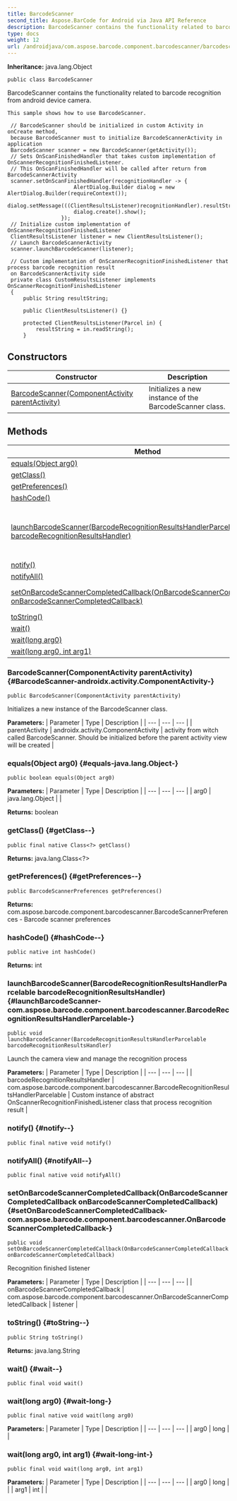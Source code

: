 ```yaml
---
title: BarcodeScanner
second_title: Aspose.BarCode for Android via Java API Reference
description: BarcodeScanner contains the functionality related to barcode recognition from android device camera.
type: docs
weight: 12
url: /androidjava/com.aspose.barcode.component.barcodescanner/barcodescanner/
---
```

**Inheritance:**
java.lang.Object
```
public class BarcodeScanner
```

BarcodeScanner contains the functionality related to barcode recognition from android device camera.

```
This sample shows how to use BarcodeScanner.
 
 // BarcodeScanner should be initialized in custom Activity in onCreate method,
 because BarcodeScanner must to initialize BarcodeScannerActivity in application
 BarcodeScanner scanner = new BarcodeScanner(getActivity());
 // Sets OnScanFinishedHandler that takes custom implementation of OnScannerRecognitionFinishedListener.
 // This OnScanFinishedHandler will be called after return from BarcodeScannerActivity
 scanner.setOnScanFinishedHandler(recognitionHandler -> {
                     AlertDialog.Builder dialog = new AlertDialog.Builder(requireContext());
                     dialog.setMessage(((ClientResultsListener)recognitionHandler).resultString);
                     dialog.create().show();
                 });
 // Initialize custom implementation of OnScannerRecognitionFinishedListener
 ClientResultsListener listener = new ClientResultsListener();
 // Launch BarcodeScannerActivity
 scanner.launchBarcodeScanner(listener);

 // Custom implementation of OnScannerRecognitionFinishedListener that process barcode recognition result
 on BarcodeScannerActivity side
 private class CustomResultsListener implements OnScannerRecognitionFinishedListener
 {
     public String resultString;

     public ClientResultsListener() {}

     protected ClientResultsListener(Parcel in) {
         resultString = in.readString();
     }
```
## Constructors

| Constructor | Description |
| --- | --- |
| [BarcodeScanner(ComponentActivity parentActivity)](#BarcodeScanner-androidx.activity.ComponentActivity-) | Initializes a new instance of the BarcodeScanner class. |
## Methods

| Method | Description |
| --- | --- |
| [equals(Object arg0)](#equals-java.lang.Object-) |  |
| [getClass()](#getClass--) |  |
| [getPreferences()](#getPreferences--) |  |
| [hashCode()](#hashCode--) |  |
| [launchBarcodeScanner(BarcodeRecognitionResultsHandlerParcelable barcodeRecognitionResultsHandler)](#launchBarcodeScanner-com.aspose.barcode.component.barcodescanner.BarcodeRecognitionResultsHandlerParcelable-) | Launch the camera view and manage the recognition process |
| [notify()](#notify--) |  |
| [notifyAll()](#notifyAll--) |  |
| [setOnBarcodeScannerCompletedCallback(OnBarcodeScannerCompletedCallback onBarcodeScannerCompletedCallback)](#setOnBarcodeScannerCompletedCallback-com.aspose.barcode.component.barcodescanner.OnBarcodeScannerCompletedCallback-) | Recognition finished listener |
| [toString()](#toString--) |  |
| [wait()](#wait--) |  |
| [wait(long arg0)](#wait-long-) |  |
| [wait(long arg0, int arg1)](#wait-long-int-) |  |
### BarcodeScanner(ComponentActivity parentActivity) {#BarcodeScanner-androidx.activity.ComponentActivity-}
```
public BarcodeScanner(ComponentActivity parentActivity)
```


Initializes a new instance of the BarcodeScanner class.

**Parameters:**
| Parameter | Type | Description |
| --- | --- | --- |
| parentActivity | androidx.activity.ComponentActivity | activity from witch called BarcodeScanner. Should be initialized before the parent activity view will be created |

### equals(Object arg0) {#equals-java.lang.Object-}
```
public boolean equals(Object arg0)
```




**Parameters:**
| Parameter | Type | Description |
| --- | --- | --- |
| arg0 | java.lang.Object |  |

**Returns:**
boolean
### getClass() {#getClass--}
```
public final native Class<?> getClass()
```




**Returns:**
java.lang.Class<?>
### getPreferences() {#getPreferences--}
```
public BarcodeScannerPreferences getPreferences()
```




**Returns:**
com.aspose.barcode.component.barcodescanner.BarcodeScannerPreferences - Barcode scanner preferences
### hashCode() {#hashCode--}
```
public native int hashCode()
```




**Returns:**
int
### launchBarcodeScanner(BarcodeRecognitionResultsHandlerParcelable barcodeRecognitionResultsHandler) {#launchBarcodeScanner-com.aspose.barcode.component.barcodescanner.BarcodeRecognitionResultsHandlerParcelable-}
```
public void launchBarcodeScanner(BarcodeRecognitionResultsHandlerParcelable barcodeRecognitionResultsHandler)
```


Launch the camera view and manage the recognition process

**Parameters:**
| Parameter | Type | Description |
| --- | --- | --- |
| barcodeRecognitionResultsHandler | com.aspose.barcode.component.barcodescanner.BarcodeRecognitionResultsHandlerParcelable | Custom instance of abstract OnScannerRecognitionFinishedListener class that process recognition result |

### notify() {#notify--}
```
public final native void notify()
```




### notifyAll() {#notifyAll--}
```
public final native void notifyAll()
```




### setOnBarcodeScannerCompletedCallback(OnBarcodeScannerCompletedCallback onBarcodeScannerCompletedCallback) {#setOnBarcodeScannerCompletedCallback-com.aspose.barcode.component.barcodescanner.OnBarcodeScannerCompletedCallback-}
```
public void setOnBarcodeScannerCompletedCallback(OnBarcodeScannerCompletedCallback onBarcodeScannerCompletedCallback)
```


Recognition finished listener

**Parameters:**
| Parameter | Type | Description |
| --- | --- | --- |
| onBarcodeScannerCompletedCallback | com.aspose.barcode.component.barcodescanner.OnBarcodeScannerCompletedCallback | listener |

### toString() {#toString--}
```
public String toString()
```




**Returns:**
java.lang.String
### wait() {#wait--}
```
public final void wait()
```




### wait(long arg0) {#wait-long-}
```
public final native void wait(long arg0)
```




**Parameters:**
| Parameter | Type | Description |
| --- | --- | --- |
| arg0 | long |  |

### wait(long arg0, int arg1) {#wait-long-int-}
```
public final void wait(long arg0, int arg1)
```




**Parameters:**
| Parameter | Type | Description |
| --- | --- | --- |
| arg0 | long |  |
| arg1 | int |  |

